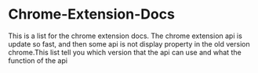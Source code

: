 Chrome-Extension-Docs
=====================

This is a list for the chrome extension docs. The chrome extension api is update so fast, and then some api is not display property in the old version chrome.This list tell you which version that the api can use and what the function of the api
